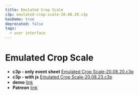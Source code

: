 ```yaml
---
title: Emulated Crop Scale
c3p: emulated-crop-scale-20.08.20.c3p
hasDemo: true
deprecated: false
tags:
  - user interface
---
```


# Emulated Crop Scale

* **c3p - only event sheet** [Emulated Crop Scale-20.08.20.c3p](source/c3p/emulated-crop-scale-20.08.20.c3p)
* **c3p - with js** [Emulated Crop Scale-20.08.23.c3p](source/c3p/emulated-crop-scale-20.08.23.c3p)
* **demo** [link](demo)
* **Patreon** [link](https://patreon.com/el3um4s)

